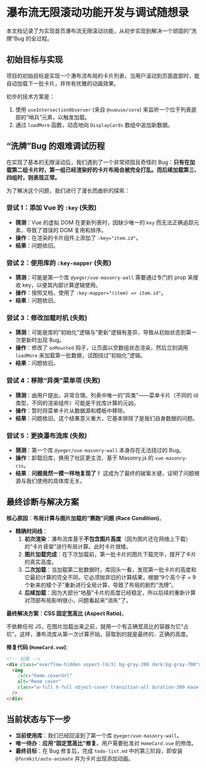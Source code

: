 # 瀑布流无限滚动功能开发与调试随想录

本文档记录了为实现首页瀑布流无限滚动功能，从初步实现到解决一个顽固的“洗牌”Bug 的全过程。

## 初始目标与实现

项目的初始目标是实现一个瀑布流布局的卡片列表，当用户滚动到页面底部时，能自动加载下一批卡片，并伴有优雅的动画效果。

初步的技术方案是：
1.  使用 `useIntersectionObserver` (来自 `@vueuse/core`) 来监听一个位于列表底部的“哨兵”元素，以触发加载。
2.  通过 `loadMore` 函数，动态地向 `DisplayCards` 数组中追加新数据。

## “洗牌”Bug 的艰难调试历程

在实现了基本的无限滚动后，我们遇到了一个非常顽固且奇怪的 Bug：**只有在加载第二组卡片时，第一组已经渲染好的卡片布局会被完全打乱。而后续加载第三、四组时，则表现正常。**

为了解决这个问题，我们进行了漫长而曲折的探索：

### 尝试 1：添加 Vue 的 `:key` (失败)
- **猜测**：Vue 的虚拟 DOM 在更新列表时，因缺少唯一的 `key` 而无法正确追踪元素，导致了错误的 DOM 复用和排序。
- **操作**：在渲染的卡片组件上添加了 `:key="item.id"`。
- **结果**：问题依旧。

### 尝试 2：使用库的 `:key-mapper` (失败)
- **猜测**：可能是第一个库 `@yeger/vue-masonry-wall` 需要通过专门的 prop 来接收 key，以便其内部计算逻辑使用。
- **操作**：按照文档，使用了 `:key-mapper="(item) => item.id"`。
- **结果**：问题依旧。

### 尝试 3：修改加载时机 (失败)
- **猜测**：可能是库的“初始化”逻辑与“更新”逻辑有差异，导致从初始状态到第一次更新时出现 Bug。
- **操作**：修改了 `onMounted` 钩子，让页面以空数组状态渲染，然后立刻调用 `loadMore` 来加载第一批数据，试图绕过“初始化”逻辑。
- **结果**：问题依旧。

### 尝试 4：移除“异类”菜单项 (失败)
- **猜测**：由用户提出，非常合理。列表中唯一的“异类”——菜单卡片（不同的 id 类型、不同的渲染组件）可能是干扰库计算的元凶。
- **操作**：暂时将菜单卡片从数据源和模板中移除。
- **结果**：问题依旧。这个结果意义重大，它基本排除了是我们自身数据的问题。

### 尝试 5：更换瀑布流库 (失败)
- **猜测**：第一个库 `@yeger/vue-masonry-wall` 本身存在无法绕过的 Bug。
- **操作**：卸载旧库，换用了社区更主流、基于 Masonry.js 的 `vue-masonry-css`。
- **结果**：**问题竟然一模一样地复现了！** 这成为了最终的破案关键，证明了问题根源与我们使用的具体库无关。

## 最终诊断与解决方案

**核心原因**：**布局计算与图片加载的“赛跑”问题 (Race Condition)**。

- **精确时间线**：
    1.  **初次渲染**：瀑布流库基于**不包含图片高度**（因为图片还在网络上下载）的“卡片骨架”进行布局计算。此时卡片很矮。
    2.  **图片加载完成**：在下次加载前，第一批卡片的图片下载完毕，撑开了卡片的真实高度。
    3.  **二次加载**：当加载第二批数据时，库回头一看，发现第一批卡片的高度和它最初计算的完全不同，它必须抛弃旧的计算结果，根据“9个高个子 + 9个新来的矮个子”重新进行全局计算，导致了布局的剧烈“洗牌”。
    4.  **后续加载**：因为大部分“地基”卡片的高度已经稳定，所以后续的重新计算对顶部布局影响很小，问题看起来“消失”了。

**最终解决方案**：**CSS 固定宽高比 (Aspect Ratio)**。

不依赖任何 JS，在图片加载出来之前，就用一个有正确宽高比的容器为它“占坑”。这样，瀑布流库从第一次计算开始，获取到的就是最终的、正确的高度。

**修复代码 (`HomeCard.vue`)**:
```html
<!-- 封面 -->
<div class="overflow-hidden aspect-[4/3] bg-gray-200 dark:bg-gray-700">
  <img
    :src="home.coverUrl"
    alt="Room cover"
    class="w-full h-full object-cover transition-all duration-300 ease-in-out group-hover/card:scale-105"
  />
</div>
```

## 当前状态与下一步

- **当前使用库**：我们已经回滚到了第一个库 `@yeger/vue-masonry-wall`。
- **唯一待办**：**应用“固定宽高比”修复**。用户需要批准对 `HomeCard.vue` 的修改。
- **最终目标**：在 Bug 修复后，完成 `todo-list.md` 中的第三阶段，即安装 `@formkit/auto-animate` 并为卡片出现添加动画。
